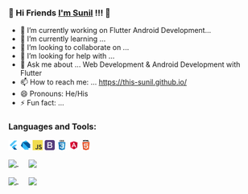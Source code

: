 
### 🐝 Hi Friends [I'm Sunil](https://surya88i.github.io/CodeKaar) !!! 🐝
- 🔭 I’m currently working on Flutter Android Development...
- 🌱 I’m currently learning ...
- 👯 I’m looking to collaborate on ...
- 🤔 I’m looking for help with ...
- 💬 Ask me about ...
     Web Development & Android Development with Flutter
- 📫 How to reach me: ...
     https://this-sunil.github.io/
- 😄 Pronouns: He/His
- ⚡ Fun fact: ...

### Languages and Tools:  

<code><img height="20" src="https://raw.githubusercontent.com/github/explore/80688e429a7d4ef2fca1e82350fe8e3517d3494d/topics/flutter/flutter.png"></code>
<code><img height="20" src="https://raw.githubusercontent.com/github/explore/80688e429a7d4ef2fca1e82350fe8e3517d3494d/topics/dart/dart.png"></code>
<code><img height="20" src="https://raw.githubusercontent.com/github/explore/80688e429a7d4ef2fca1e82350fe8e3517d3494d/topics/javascript/javascript.png"></code>
<code><img height="20" src="https://raw.githubusercontent.com/github/explore/80688e429a7d4ef2fca1e82350fe8e3517d3494d/topics/bootstrap/bootstrap.png"></code>
<code><img height="20" src="https://raw.githubusercontent.com/github/explore/80688e429a7d4ef2fca1e82350fe8e3517d3494d/topics/css/css.png"></code>
<code><img height="20" src="https://raw.githubusercontent.com/github/explore/80688e429a7d4ef2fca1e82350fe8e3517d3494d/topics/angular/angular.png"></code>
<code><img height="20" src="https://raw.githubusercontent.com/github/explore/80688e429a7d4ef2fca1e82350fe8e3517d3494d/topics/html/html.png"></code>

<a href="https://github.com/this-sunil">
<img align="center" src="https://github-readme-stats.vercel.app/api?username=this-sunil&&show_icons=true&title_color=0000ff&text_color=0000ff&bg_color=ffffff" />
</a>&nbsp;&nbsp;&nbsp;&nbsp;
<a href="https://github.com/this-sunil">
  <img align="center" src="https://github-readme-stats.vercel.app/api/top-langs/?username=this-sunil&theme=light" />
</a><br><br>
<a href="https://github.com/surya88i">
  <img align="center" src="https://github-readme-stats.vercel.app/api/pin/?username=this-sunil&repo=Music-Player&theme=light" />
</a>&nbsp;&nbsp;&nbsp;&nbsp;
<a href="https://github.com/this-sunil">
  <img align="center" src="https://github-readme-stats.vercel.app/api/pin/?username=this-sunil&repo=DataTable&theme=light"/>
</a>

